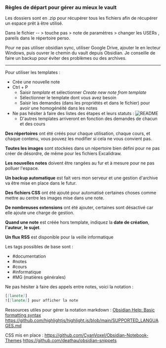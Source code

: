 ### Règles de départ pour gérer au mieux le vault

Les dossiers sont en .zip pour récupérer tous les fichiers afin de récupérer un espace prêt à être utilisé.

Dans le fichier -- > touche pas > note de paramètres > changer les USERs , pareils dans le répertoire perso.

Pour ne pas utiliser obsidian sync, utiliser Google Drive, ajouter le en lecteur Windows, puis ouvrer le chemin du vault depuis Obsidian. Je conseille de faire un backup pour éviter des problèmes ou des archives.

----

Pour utiliser les templates : 
- Crée une nouvelle note
- Ctrl + P
	- Saisir *template* et sélectionner *Create new note from template*
	- Sélectionner le template dont vous avez besoin 
	- Saisir les demandes (dans les propriétés et dans le fichier) pour avoir une homogénéité dans les notes
- Ne pas hésiter à faire des listes des étapes et leurs statuts : 
![README](README-20240805134540998.jpg)
	- D'autres templates arriveront en fonction des demandes de chacun et des cours


**Des répertoires** ont été créés pour chaque utilisation, chaque cours, et chaque contenu, vous pouvez les modifier si cela ne vous convient pas.

**Toutes les images** sont stockées dans un répertoire bien défini pour ne pas créer de désordre, de même pour les fichiers Excalidraw.

**Les nouvelles notes** doivent être rangées au fur et à mesure pour ne pas polluer l'espace.

**Un backup automatique** est fait vers mon serveur et une gestion d'archive va être mise en place dans le futur.

**Des fichiers CSS** ont été ajouté pour automatisé certaines choses comme mettre au centre les images mise dans une note.

**De nombreuses extensions** ont été ajouter, certaines sont désactivé car elle ajoute une charge de gestion. 

**Quand une note** est créée hors template, indiquez la **date de création**, **l'auteur**, **le sujet**.

**Un flux RSS** est disponible pour la veille informatique

Les tags possibles de base sont : 
- #documentation 
- #notes 
- #cours 
- #informatique 
- #MG (matières générales)

Ne pas hésiter à faire des appels entre notes, voici la notation : 
```md
[[lanote]]
![[lanote]] pour afficher la note
```

Ressources utiles pour gérer la notation markdown : 
[Obsidian Help: Basic formatting syntax](https://help.obsidian.md/Editing+and+formatting/Basic+formatting+syntax)
https://github.com/highlightjs/highlight.js/blob/main/SUPPORTED_LANGUAGES.md

CSS mis en place : 
https://github.com/CyanVoxel/Obsidian-Notebook-Themes
https://github.com/deathau/obsidian-snippets

